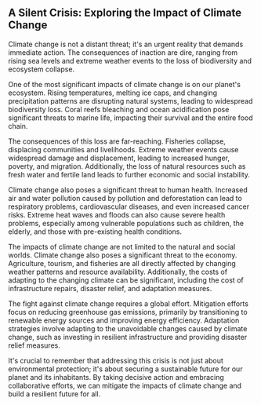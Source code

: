 ## A Silent Crisis: Exploring the Impact of Climate Change

Climate change is not a distant threat; it's an urgent reality that demands immediate action. The consequences of inaction are dire, ranging from rising sea levels and extreme weather events to the loss of biodiversity and ecosystem collapse.

One of the most significant impacts of climate change is on our planet's ecosystem. Rising temperatures, melting ice caps, and changing precipitation patterns are disrupting natural systems, leading to widespread biodiversity loss. Coral reefs bleaching and ocean acidification pose significant threats to marine life, impacting their survival and the entire food chain.

The consequences of this loss are far-reaching. Fisheries collapse, displacing communities and livelihoods. Extreme weather events cause widespread damage and displacement, leading to increased hunger, poverty, and migration. Additionally, the loss of natural resources such as fresh water and fertile land leads to further economic and social instability.

Climate change also poses a significant threat to human health. Increased air and water pollution caused by pollution and deforestation can lead to respiratory problems, cardiovascular diseases, and even increased cancer risks. Extreme heat waves and floods can also cause severe health problems, especially among vulnerable populations such as children, the elderly, and those with pre-existing health conditions.

The impacts of climate change are not limited to the natural and social worlds. Climate change also poses a significant threat to the economy. Agriculture, tourism, and fisheries are all directly affected by changing weather patterns and resource availability. Additionally, the costs of adapting to the changing climate can be significant, including the cost of infrastructure repairs, disaster relief, and adaptation measures.

The fight against climate change requires a global effort. Mitigation efforts focus on reducing greenhouse gas emissions, primarily by transitioning to renewable energy sources and improving energy efficiency. Adaptation strategies involve adapting to the unavoidable changes caused by climate change, such as investing in resilient infrastructure and providing disaster relief measures.

It's crucial to remember that addressing this crisis is not just about environmental protection; it's about securing a sustainable future for our planet and its inhabitants. By taking decisive action and embracing collaborative efforts, we can mitigate the impacts of climate change and build a resilient future for all.

